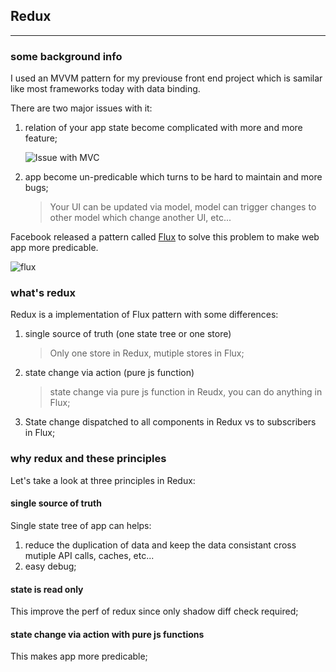 ## Redux
---
### some background info

I used an MVVM pattern for my previouse front end project which is samilar like most frameworks today with data binding.

There are two major issues with it:

1. relation of your app state become complicated with more and more feature;

    ![Issue with MVC](https://cdn.infoq.com/statics_s1_20170228-0434_4/resource/news/2014/05/facebook-mvc-flux/en/resources/flux-react-mvc.png)

2. app become un-predicable which turns to be hard to maintain and more bugs;

    > Your UI can be updated via model, model can trigger changes to other model which change another UI, etc...

Facebook released a pattern called [Flux](https://facebook.github.io/flux/) to solve this problem to make web app more predicable.

  ![flux](https://facebook.github.io/flux/img/flux-simple-f8-diagram-explained-1300w.png)

### what's redux

Redux is a implementation of Flux pattern with some differences:

1. single source of truth (one state tree or one store)

    > Only one store in Redux, mutiple stores in Flux;

2. state change via action (pure js function)

    > state change via pure js function in Reudx, you can do anything in Flux;

3. State change dispatched to all components in Redux vs to subscribers in Flux;

### why redux and these principles

Let's take a look at three principles in Redux:

#### single source of truth

Single state tree of app can helps:

1. reduce the duplication of data and keep the data consistant cross mutiple API calls, caches, etc...
2. easy debug;

#### state is read only

This improve the perf of redux since only shadow diff check required;

#### state change via action with pure js functions

This makes app more predicable;